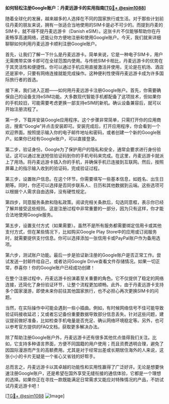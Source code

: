 **如何轻松注册Google账户：丹麦远游卡的实用指南[[TG💪+ @esim1088](https://t.me/s/esim1088)]**

随着全球化的发展，越来越多的人选择在不同的国家旅行或生活。对于那些计划前往丹麦的朋友来说，拥有一张适合当地使用的SIM卡是必不可少的。而提到丹麦的SIM卡，就不得不提丹麦远游卡（Danish eSIM）。这张卡片不仅能够帮助你在丹麦畅享高速网络，还能让你方便地注册和使用Google账户。今天，我们就来详细聊聊如何利用丹麦远游卡顺利注册Google账户。

首先，让我们了解一下什么是丹麦远游卡。简单来说，它是一种电子SIM卡，用户无需携带实体卡即可在全球范围内使用。与传统SIM卡相比，丹麦远游卡的优势在于其灵活性和便捷性。你可以通过手机应用直接激活并使用，无论是在机场、酒店还是家中，只要有网络连接就能完成操作。这种便利性使得丹麦远游卡成为许多国际旅行者的首选。

接下来，我们进入正题——如何用丹麦远游卡注册Google账户。首先，你需要确保自己的设备支持eSIM功能。大多数现代智能手机都配备了这项技术，但如果你的手机较旧，可能需要考虑更换一部支持eSIM的新机。确认设备兼容后，就可以开始注册流程了。

第一步，下载并安装Google应用程序。这个步骤非常简单，只需打开你的应用商店，搜索“Google”并点击安装即可。安装完成后，打开应用程序，你会看到一个欢迎界面。按照提示输入你的电子邮件地址和密码，或者创建一个新的Google账户。如果你已经有Google账户，可以直接登录。

第二步，验证身份。Google为了保护用户的隐私和安全，通常会要求进行身份验证。这可以通过发送短信验证码到你的手机号码来完成。在这里，丹麦远游卡就派上了用场。将丹麦远游卡插入你的手机，并确保手机已连接到互联网。然后，按照屏幕上的指示输入收到的验证码，完成验证过程。

第三步，设置账户信息。在这个环节，你需要填写一些基本信息，如姓名、出生日期等。同时，你还可以选择是否同步联系人、日历和其他数据到云端。这些选项可以根据个人需求自由选择，没有硬性规定。

第四步，同意服务条款和隐私政策。阅读完相关条款后，勾选同意框，表示你已经了解并接受这些规则。这是注册过程中非常重要的一部分，因为只有这样，你才能合法地使用Google服务。

第五步，设置支付方式（如果需要）。虽然不是所有服务都需要绑定信用卡或其他支付方式，但在某些情况下，比如购买Google Play Store中的应用或订阅服务时，就需要提供支付信息。你可以选择添加一张信用卡或PayPal账户作为备用选项。

第六步，测试账户功能。最后一步是验证新注册的Google账户是否正常工作。尝试发送一封邮件给自己，或者访问Google Drive查看文件存储情况。如果一切正常，恭喜你！你的Google账户已经成功创建！

在整个注册过程中，丹麦远游卡扮演着至关重要的角色。它不仅提供了稳定的网络连接，还简化了身份验证环节，让整个流程更加顺畅。此外，由于丹麦远游卡支持多个国家漫游，即使未来你前往其他国家旅行，也不必担心再次更换SIM卡的问题。

当然，在实际操作中可能会遇到一些小插曲。例如，有时候网络信号不佳可能导致验证码接收延迟；又或者忘记备份重要数据导致部分信息丢失。针对这些问题，建议提前做好准备，比如检查手机电量是否充足、确认网络环境稳定等。另外，也可以参考官方提供的FAQ文档，获取更多解决办法。

除了帮助注册Google账户外，丹麦远游卡还有很多其他优点值得我们关注。比如，它支持多种语言界面，方便不同国籍的用户使用；而且资费透明合理，避免了因国际漫游而产生的高额费用。尤其是对于经常出差或长期居住海外的人来说，这张小小的卡片无疑是一个省心又省钱的好帮手。

总而言之，丹麦远游卡以其卓越的功能性和实用性赢得了广泛好评。无论是想要快速注册Google账户，还是希望在国外享受无缝衔接的通信体验，它都是一个理想的选择。如果你正在寻找一款既能满足日常需求又能应对特殊情况的产品，不妨试试丹麦远游卡吧！

[[TG💪+ @esim1088](https://t.me/s/esim1088) ![Image](https://i.postimg.cc/4NQfJmqS/Snipaste-2025-05-13-00-14-12.png)]